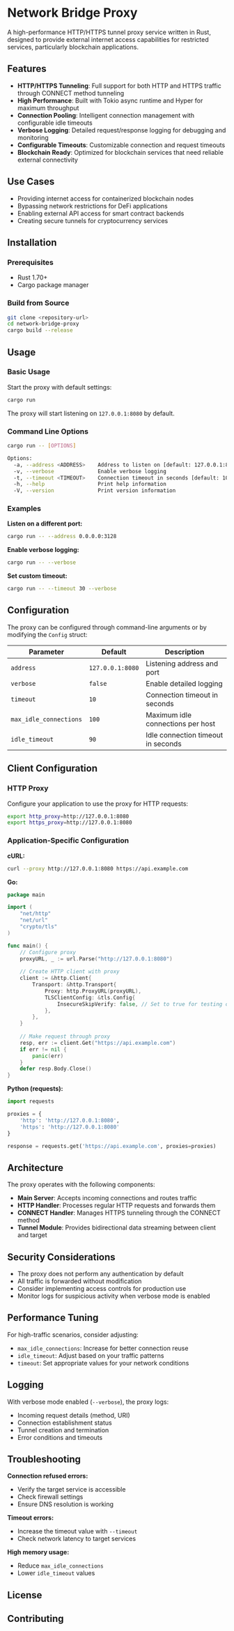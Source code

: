 # Network Bridge Proxy

A high-performance HTTP/HTTPS tunnel proxy service written in Rust, designed to provide external internet access capabilities for restricted services, particularly blockchain applications.

## Features

- **HTTP/HTTPS Tunneling**: Full support for both HTTP and HTTPS traffic through CONNECT method tunneling
- **High Performance**: Built with Tokio async runtime and Hyper for maximum throughput
- **Connection Pooling**: Intelligent connection management with configurable idle timeouts
- **Verbose Logging**: Detailed request/response logging for debugging and monitoring
- **Configurable Timeouts**: Customizable connection and request timeouts
- **Blockchain Ready**: Optimized for blockchain services that need reliable external connectivity

## Use Cases

- Providing internet access for containerized blockchain nodes
- Bypassing network restrictions for DeFi applications
- Enabling external API access for smart contract backends
- Creating secure tunnels for cryptocurrency services

## Installation

### Prerequisites

- Rust 1.70+ 
- Cargo package manager

### Build from Source

```bash
git clone <repository-url>
cd network-bridge-proxy
cargo build --release
```

## Usage

### Basic Usage

Start the proxy with default settings:

```bash
cargo run
```

The proxy will start listening on `127.0.0.1:8080` by default.

### Command Line Options

```bash
cargo run -- [OPTIONS]

Options:
  -a, --address <ADDRESS>    Address to listen on [default: 127.0.0.1:8080]
  -v, --verbose              Enable verbose logging
  -t, --timeout <TIMEOUT>    Connection timeout in seconds [default: 10]
  -h, --help                 Print help information
  -V, --version              Print version information
```

### Examples

**Listen on a different port:**
```bash
cargo run -- --address 0.0.0.0:3128
```

**Enable verbose logging:**
```bash
cargo run -- --verbose
```

**Set custom timeout:**
```bash
cargo run -- --timeout 30 --verbose
```

## Configuration

The proxy can be configured through command-line arguments or by modifying the `Config` struct:

| Parameter | Default | Description |
|-----------|---------|-------------|
| `address` | `127.0.0.1:8080` | Listening address and port |
| `verbose` | `false` | Enable detailed logging |
| `timeout` | `10` | Connection timeout in seconds |
| `max_idle_connections` | `100` | Maximum idle connections per host |
| `idle_timeout` | `90` | Idle connection timeout in seconds |

## Client Configuration

### HTTP Proxy

Configure your application to use the proxy for HTTP requests:

```bash
export http_proxy=http://127.0.0.1:8080
export https_proxy=http://127.0.0.1:8080
```

### Application-Specific Configuration

**cURL:**
```bash
curl --proxy http://127.0.0.1:8080 https://api.example.com
```

**Go:**
```go
package main

import (
    "net/http"
    "net/url"
    "crypto/tls"
)

func main() {
    // Configure proxy
    proxyURL, _ := url.Parse("http://127.0.0.1:8080")
    
    // Create HTTP client with proxy
    client := &http.Client{
        Transport: &http.Transport{
            Proxy: http.ProxyURL(proxyURL),
            TLSClientConfig: &tls.Config{
                InsecureSkipVerify: false, // Set to true for testing only
            },
        },
    }
    
    // Make request through proxy
    resp, err := client.Get("https://api.example.com")
    if err != nil {
        panic(err)
    }
    defer resp.Body.Close()
}
```

**Python (requests):**
```python
import requests

proxies = {
    'http': 'http://127.0.0.1:8080',
    'https': 'http://127.0.0.1:8080'
}

response = requests.get('https://api.example.com', proxies=proxies)
```

## Architecture

The proxy operates with the following components:

- **Main Server**: Accepts incoming connections and routes traffic
- **HTTP Handler**: Processes regular HTTP requests and forwards them
- **CONNECT Handler**: Manages HTTPS tunneling through the CONNECT method
- **Tunnel Module**: Provides bidirectional data streaming between client and target

## Security Considerations

- The proxy does not perform any authentication by default
- All traffic is forwarded without modification
- Consider implementing access controls for production use
- Monitor logs for suspicious activity when verbose mode is enabled

## Performance Tuning

For high-traffic scenarios, consider adjusting:

- `max_idle_connections`: Increase for better connection reuse
- `idle_timeout`: Adjust based on your traffic patterns
- `timeout`: Set appropriate values for your network conditions

## Logging

With verbose mode enabled (`--verbose`), the proxy logs:

- Incoming request details (method, URI)
- Connection establishment status
- Tunnel creation and termination
- Error conditions and timeouts

## Troubleshooting

**Connection refused errors:**
- Verify the target service is accessible
- Check firewall settings
- Ensure DNS resolution is working

**Timeout errors:**
- Increase the timeout value with `--timeout`
- Check network latency to target services

**High memory usage:**
- Reduce `max_idle_connections`
- Lower `idle_timeout` values

## License

## Contributing

